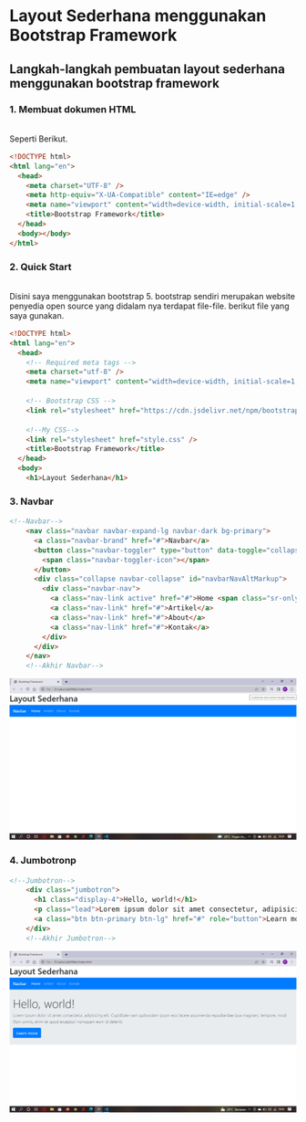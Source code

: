 # Layout Sederhana menggunakan Bootstrap Framework

## Langkah-langkah pembuatan layout sederhana menggunakan bootstrap framework

### 1. Membuat dokumen HTML

<br>Seperti Berikut.

```HTML
<!DOCTYPE html>
<html lang="en">
  <head>
    <meta charset="UTF-8" />
    <meta http-equiv="X-UA-Compatible" content="IE=edge" />
    <meta name="viewport" content="width=device-width, initial-scale=1.0" />
    <title>Bootstrap Framework</title>
  </head>
  <body></body>
</html>
```

### 2. Quick Start

<br>Disini saya menggunakan bootstrap 5. bootstrap sendiri merupakan website penyedia open source yang didalam nya terdapat file-file. berikut file yang saya gunakan.

```HTML
<!DOCTYPE html>
<html lang="en">
  <head>
    <!-- Required meta tags -->
    <meta charset="utf-8" />
    <meta name="viewport" content="width=device-width, initial-scale=1, shrink-to-fit=no" />

    <!-- Bootstrap CSS -->
    <link rel="stylesheet" href="https://cdn.jsdelivr.net/npm/bootstrap@4.6.1/dist/css/bootstrap.min.css" integrity="sha384-zCbKRCUGaJDkqS1kPbPd7TveP5iyJE0EjAuZQTgFLD2ylzuqKfdKlfG/eSrtxUkn" crossorigin="anonymous" />

    <!--My CSS-->
    <link rel="stylesheet" href="style.css" />
    <title>Bootstrap Framework</title>
  </head>
  <body>
    <h1>Layout Sederhana</h1>
```

### 3. Navbar

```HTML
<!--Navbar-->
    <nav class="navbar navbar-expand-lg navbar-dark bg-primary">
      <a class="navbar-brand" href="#">Navbar</a>
      <button class="navbar-toggler" type="button" data-toggle="collapse" data-target="#navbarNavAltMarkup" aria-controls="navbarNavAltMarkup" aria-expanded="false" aria-label="Toggle navigation">
        <span class="navbar-toggler-icon"></span>
      </button>
      <div class="collapse navbar-collapse" id="navbarNavAltMarkup">
        <div class="navbar-nav">
          <a class="nav-link active" href="#">Home <span class="sr-only">(current)</span></a>
          <a class="nav-link" href="#">Artikel</a>
          <a class="nav-link" href="#">About</a>
          <a class="nav-link" href="#">Kontak</a>
        </div>
      </div>
    </nav>
    <!--Akhir Navbar-->
```

![Navbar](img/Navbar.png)

### 4. Jumbotronp

```HTML
<!--Jumbotron-->
    <div class="jumbotron">
      <h1 class="display-4">Hello, world!</h1>
      <p class="lead">Lorem ipsum dolor sit amet consectetur, adipisicing elit. Cupiditate nam quibusdam ipsum eos facere assumenda repudiandae ipsa magnam, tempore, modi illum omnis, enim et quod excepturi numquam eum id deleniti.</p>
      <a class="btn btn-primary btn-lg" href="#" role="button">Learn more</a>
    </div>
    <!--Akhir Jumbotron-->
```

![jumbotron](img/jumbotron.png)
